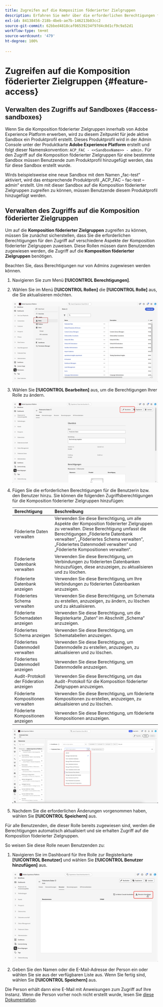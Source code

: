 ```yaml
---
title: Zugreifen auf die Komposition föderierter Zielgruppen
description: Erfahren Sie mehr über die erforderlichen Berechtigungen für die Komposition föderierter Zielgruppen
exl-id: 84138456-218b-4beb-ae7b-146213b03cc2
source-git-commit: 62bbed4818caf06539234f97d4c0d1cf9c9a52d1
workflow-type: tm+mt
source-wordcount: '479'
ht-degree: 100%

---
```


# Zugreifen auf die Komposition föderierter Zielgruppen {#feature-access}

## Verwalten des Zugriffs auf Sandboxes {#access-sandboxes}

Wenn Sie die Komposition föderierter Zielgruppen innerhalb von Adobe Experience Platform erwerben, wird zu diesem Zeitpunkt für jede aktive Sandbox ein Produktprofil erstellt. Dieses Produktprofil wird in der Admin Console unter der Produktkarte **Adobe Experience Platform** erstellt und folgt dieser Namenskonvention: `ACP_FAC - <<SandboxName>> - admin.` Für den Zugriff auf die Komposition föderierter Zielgruppen für eine bestimmte Sandbox müssen Benutzende zum Produktprofil hinzugefügt werden, das für diese Sandbox erstellt wurde.

Wirds beispielsweise eine neue Sandbox mit dem Namen „fac-test“ aktiviert, wird das entsprechende Produktprofil „ACP_FAC – fac-test – admin“ erstellt. Um mit dieser Sandbox auf die Komposition föderierter Zielgruppen zugreifen zu können, müssen Benutzende diesem Produktprofil hinzugefügt werden.

## Verwalten des Zugriffs auf die Komposition föderierter Zielgruppen

Um auf die **Komposition föderierter Zielgruppen** zugreifen zu können, müssen Sie zunächst sicherstellen, dass Sie die erforderlichen Berechtigungen für den Zugriff auf verschiedene Aspekte der Komposition föderierter Zielgruppen zuweisen. Diese Rollen müssen dann Benutzenden zugewiesen werden, die Zugriff auf die **Komposition föderierter Zielgruppen** benötigen.

Beachten Sie, dass Berechtigungen nur von Admins zugewiesen werden können.

1. Navigieren Sie zum Menü **[!UICONTROL Berechtigungen]**.

1. Wählen Sie im Menü **[!UICONTROL Rollen]** die **[!UICONTROL Rolle]** aus, die Sie aktualisieren möchten.

   ![](assets/access_fda_1.png)

1. Wählen Sie **[!UICONTROL Bearbeiten]** aus, um die Berechtigungen Ihrer Rolle zu ändern.

   ![](assets/access_fda_2.png)

1. Fügen Sie die erforderlichen Berechtigungen für die Benutzerin bzw. den Benutzer hinzu. Sie können die folgenden Zugriffsberechtigungen für die Komposition föderierter Zielgruppen hinzufügen:

   | Berechtigung | Beschreibung |
   | ---------- | ----------- |
   | Föderierte Daten verwalten | Verwenden Sie diese Berechtigung, um alle Aspekte der Komposition föderierter Zielgruppen zu verwalten. Diese Berechtigung umfasst die Berechtigungen „Föderierte Datenbank verwalten“, „Föderiertes Schema verwalten“, „Föderiertes Datenmodell verwalten“ und „Föderierte Kompositionen verwalten“. |
   | Föderierte Datenbank verwalten | Verwenden Sie diese Berechtigung, um Verbindungen zu föderierten Datenbanken hinzuzufügen, diese anzuzeigen, zu aktualisieren und zu löschen. |
   | Föderierte Datenbank anzeigen | Verwenden Sie diese Berechtigung, um Ihre Verbindungen zu föderierten Datenbanken anzuzeigen. |
   | Föderiertes Schema verwalten | Verwenden Sie diese Berechtigung, um Schemata zu erstellen, anzuzeigen, zu ändern, zu löschen und zu aktualisieren. |
   | Föderierte Schemadaten anzeigen | Verwenden Sie diese Berechtigung, um die Registerkarte „Daten“ im Abschnitt „Schema“ anzuzeigen. |
   | Föderiertes Schema anzeigen | Verwenden Sie diese Berechtigung, um Schematabellen anzuzeigen. |
   | Föderiertes Datenmodell verwalten | Verwenden Sie diese Berechtigung, um Datenmodelle zu erstellen, anzuzeigen, zu aktualisieren und zu löschen. |
   | Föderiertes Datenmodell anzeigen | Verwenden Sie diese Berechtigung, um Datenmodelle anzuzeigen. |
   | Audit-Protokoll der Föderation anzeigen | Verwenden Sie diese Berechtigung, um das Audit-Protokoll für die Komposition föderierter Zielgruppen anzuzeigen. |
   | Föderierte Kompositionen verwalten | Verwenden Sie diese Berechtigung, um föderierte Kompositionen zu erstellen, anzuzeigen, zu aktualisieren und zu löschen. |
   | Föderierte Kompositionen anzeigen | Verwenden Sie diese Berechtigung, um föderierte Kompositionen anzuzeigen. |

   ![](assets/permissions.png)

1. Nachdem Sie die erforderlichen Änderungen vorgenommen haben, wählen Sie **[!UICONTROL Speichern]** aus.

Für alle Benutzenden, die dieser Rolle bereits zugewiesen sind, werden die Berechtigungen automatisch aktualisiert und sie erhalten Zugriff auf die Komposition föderierter Zielgruppen.

So weisen Sie diese Rolle neuen Benutzenden zu:

1. Navigieren Sie im Dashboard für Ihre Rolle zur Registerkarte **[!UICONTROL Benutzer]** und wählen Sie **[!UICONTROL Benutzer hinzufügen]** aus.

   ![](assets/access_fda_4.png)

1. Geben Sie den Namen oder die E-Mail-Adresse der Person ein oder wählen Sie sie aus der verfügbaren Liste aus. Wenn Sie fertig sind, wählen Sie **[!UICONTROL Speichern]** aus.

<!-- Alternatively, you can assign one of the pre-existing roles to the users, depending on what permissions they need. For more information on assigning pre-existing roles to a user, please read the [guide on managing users for a product profile](https://experienceleague.adobe.com/de/docs/experience-platform/access-control/ui/users).

| Role name | Permissions |
| --------- | ----------- |
| FAC Data Managers | <ul><li>Manage Federated Compositions</li><li>View Federated Databases</li><li>View Federated Schemas</li><li>View Federated Schema Data</li><li>View Federated Data Models</li></ul> |
| FAC Composition Managers | <ul><li>Manage Federated Compositions</li></ul> |
| FAC Administrators | <ul><li>Manage Federated Data</li></ul> | -->

Die Person erhält dann eine E-Mail mit Anweisungen zum Zugriff auf Ihre Instanz. Wenn die Person vorher noch nicht erstellt wurde, lesen Sie [diese Dokumentation](https://experienceleague.adobe.com/de/docs/experience-platform/access-control/abac/permissions-ui/users).
